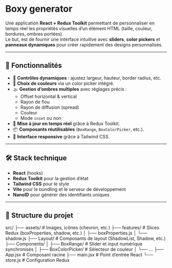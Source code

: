 # Boxy generator

Une application **React + Redux Toolkit** permettant de personnaliser en temps réel les propriétés visuelles d’un élément HTML (taille, couleur, bordures, ombres portées).  
Le but, est de fournir une interface intuitive avec **sliders**, **color pickers** et **panneaux dynamiques** pour créer rapidement des designs personnalisés.


---


## 🚀 Fonctionnalités

- 📏 **Contrôles dynamiques** : ajustez largeur, hauteur, border radius, etc.
- 🎨 **Choix de couleurs** via un color picker intégré.
- 🌫 **Gestion d’ombres multiples** avec réglages précis :
  - Offset horizontal & vertical
  - Rayon de flou
  - Rayon de diffusion (spread)
  - Couleur
  - Mode `inset` ou non
- 🔄 **Mise à jour en temps réel** grâce à Redux Toolkit.
- 📦 **Composants réutilisables** (`BoxRange`, `BoxColorPicker`, etc.).
- 🎯 **Interface responsive** grâce à Tailwind CSS.

---

## 🛠 Stack technique

- **React** (hooks)
- **Redux Toolkit** pour la gestion d’état
- **Tailwind CSS** pour le style
- **Vite** pour le bundling et le serveur de développement
- **NanoID** pour générer des identifiants uniques

---

## 📂 Structure du projet
src/
├── assets/ # Images, icônes (chevron, etc.)
├── features/ # Slices Redux (boxProperties, shadow, etc.)
│ ├── boxProperties.js
│ └── shadow.js
├── Layout/ # Composants de layout (ShadowList, Shadow, etc.)
├── Components/
│ ├── BoxRange/ # Slider et input numérique synchronisés
│ ├── BoxColorPicker/ # Sélecteur de couleur
│ └── ...
├── App.jsx # Composant racine
├── main.jsx # Point d’entrée React
└── store.js # Configuration Redux

